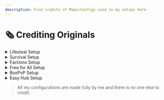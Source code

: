 ```yaml
---
description: Find credits of Maps/Configs used in my setups here
---
```


# 🗞 Crediting Originals

<details>

<summary>Lifesteal Setup</summary>

* Spawn: [https://bbyb.it/r/22476](https://bbyb.it/r/22476/)\
  (The version used in my setup has been adapted)

<!---->

* PvP Arena: [https://bbyb.it/r/25753](https://bbyb.it/r/25753)\
  (The version used in my setup has been adapted)

<!---->

* Quests Configuration: [https://bbyb.it/r/13820](https://bbyb.it/r/13820)\
  (The version used in my setup has been **HEAVILY** adapted)

</details>

<details>

<summary>Survival Setup</summary>

* Spawn: [https://bbyb.it/r/26075](https://bbyb.it/r/26075/)\
  (The version used in my setup has been adapted)

<!---->

* PvP Arena: [https://bbyb.it/r/26635](https://bbyb.it/r/26635/)\
  (The version used in my setup has been adapted)

</details>

<details>

<summary>Factions Setup</summary>

* Spawn: [https://bbyb.it/r/28268](https://bbyb.it/r/28268)\
  (The version used in my setup has been slightly adapted)

<!---->

* Duel Arenas: [https://bbyb.it/r/22718](https://bbyb.it/r/22718)

</details>

<details>

<summary>Free for All Setup</summary>

* Spawn: [https://bbyb.it/r/22476](https://bbyb.it/r/22476/)\
  (The version used in my setup has been adapted)

<!---->

* PvP Arena: [https://bbyb.it/r/23481](https://bbyb.it/r/23481)\
  (The version used in my setup has been adapted)

<!---->

* Duel Arenas: [https://bbyb.it/r/22718](https://bbyb.it/r/22718)

</details>

<details>

<summary>BoxPvP Setup</summary>

N/A

</details>

<details>

<summary>Easy Hub Setup</summary>

Spawn: [https://bbyb.it/r/26078/](https://bbyb.it/r/26078/)\
(The version used in my setup has been slightly adapted by changing the colours)

</details>

> All my configurations are made fully by me and there is no one else to credit.
